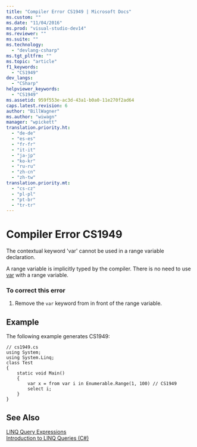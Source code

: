 ```yaml
---
title: "Compiler Error CS1949 | Microsoft Docs"
ms.custom: ""
ms.date: "11/04/2016"
ms.prod: "visual-studio-dev14"
ms.reviewer: ""
ms.suite: ""
ms.technology: 
  - "devlang-csharp"
ms.tgt_pltfrm: ""
ms.topic: "article"
f1_keywords: 
  - "CS1949"
dev_langs: 
  - "CSharp"
helpviewer_keywords: 
  - "CS1949"
ms.assetid: 959f553e-ac3d-43a1-b0a0-11e270f2ad64
caps.latest.revision: 6
author: "BillWagner"
ms.author: "wiwagn"
manager: "wpickett"
translation.priority.ht: 
  - "de-de"
  - "es-es"
  - "fr-fr"
  - "it-it"
  - "ja-jp"
  - "ko-kr"
  - "ru-ru"
  - "zh-cn"
  - "zh-tw"
translation.priority.mt: 
  - "cs-cz"
  - "pl-pl"
  - "pt-br"
  - "tr-tr"
---
```

# Compiler Error CS1949
The contextual keyword 'var' cannot be used in a range variable declaration.  
  
 A range variable is implicitly typed by the compiler. There is no need to use [var](../../csharp/language-reference/keywords/var.md) with a range variable.  
  
### To correct this error  
  
1.  Remove the `var` keyword from in front of the range variable.  
  
## Example  
 The following example generates CS1949:  
  
```  
// cs1949.cs  
using System;  
using System.Linq;  
class Test  
{  
    static void Main()  
    {  
        var x = from var i in Enumerable.Range(1, 100) // CS1949  
        select i;  
    }  
}  
```  
  
## See Also  
 [LINQ Query Expressions](../../csharp/programming-guide/linq-query-expressions/index.md)   
 [Introduction to LINQ Queries (C#)](../../csharp/programming-guide/concepts/linq/introduction-to-linq-queries.md)